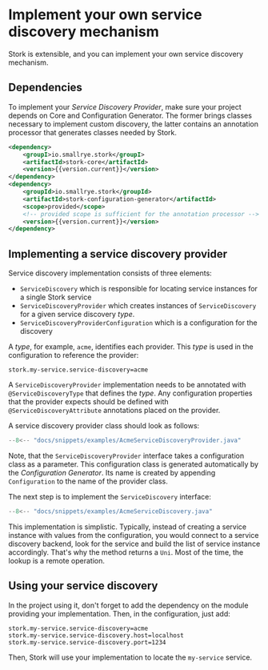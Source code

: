 # Implement your own service discovery mechanism

Stork is extensible, and you can implement your own service discovery mechanism.

## Dependencies

To implement your _Service Discovery Provider_, make sure your project depends on Core and Configuration Generator. The former brings classes necessary to implement custom discovery, the latter contains an annotation processor that generates classes needed by Stork.

```xml
<dependency>
    <groupI>io.smallrye.stork</groupI>
    <artifactId>stork-core</artifactId>
    <version>{{version.current}}</version>
</dependency>
<dependency>
    <groupId>io.smallrye.stork</groupId>
    <artifactId>stork-configuration-generator</artifactId>
    <scope>provided</scope>
    <!-- provided scope is sufficient for the annotation processor -->
    <version>{{version.current}}</version>
</dependency>
```

## Implementing a service discovery provider

Service discovery implementation consists of three elements:

- `ServiceDiscovery` which is responsible for locating service instances for a single Stork service
- `ServiceDiscoveryProvider` which creates instances of `ServiceDiscovery` for a given service discovery _type_.
- `ServiceDiscoveryProviderConfiguration` which is a configuration for the discovery

A _type_, for example, `acme`, identifies each provider.
This _type_ is used in the configuration to reference the provider:

```properties
stork.my-service.service-discovery=acme
```

A `ServiceDiscoveryProvider` implementation needs to be annotated with `@ServiceDiscoveryType` that defines the _type_.
Any configuration properties that the provider expects should be defined with `@ServiceDiscoveryAttribute` annotations placed on the provider.

A service discovery provider class should look as follows:

```java linenums="1"
--8<-- "docs/snippets/examples/AcmeServiceDiscoveryProvider.java"
```

Note, that the `ServiceDiscoveryProvider` interface takes a configuration class as a parameter. This configuration class 
is generated automatically by the _Configuration Generator_. 
Its name is created by appending `Configuration` to the name of the provider class.

The next step is to implement the `ServiceDiscovery` interface:

```java linenums="1"
--8<-- "docs/snippets/examples/AcmeServiceDiscovery.java"
```

This implementation is simplistic.
Typically, instead of creating a service instance with values from the configuration, you would connect to a service discovery backend, look for the service and build the list of service instance accordingly.
That's why the method returns a `Uni`.
Most of the time, the lookup is a remote operation.

## Using your service discovery

In the project using it, don't forget to add the dependency on the module providing your implementation.
Then, in the configuration, just add:

```properties
stork.my-service.service-discovery=acme
stork.my-service.service-discovery.host=localhost
stork.my-service.service-discovery.port=1234
```

Then, Stork will use your implementation to locate the `my-service` service.